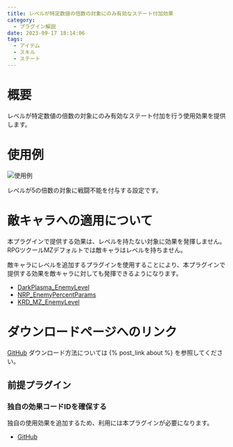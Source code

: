 ```yaml
---
title: レベルが特定数値の倍数の対象にのみ有効なステート付加効果
category:
  - プラグイン解説
date: 2023-09-17 18:14:06
tags:
  - アイテム
  - スキル
  - ステート
---
```


# 概要

レベルが特定数値の倍数の対象にのみ有効なステート付加を行う使用効果を提供します。

# 使用例

![使用例](setting.png "使用例")

レベルが5の倍数の対象に戦闘不能を付与する設定です。

# 敵キャラへの適用について

本プラグインで提供する効果は、レベルを持たない対象に効果を発揮しません。
RPGツクールMZデフォルトでは敵キャラはレベルを持ちません。

敵キャラにレベルを追加するプラグインを使用することにより、本プラグインで提供する効果を敵キャラに対しても発揮できるようになります。

- [DarkPlasma_EnemyLevel](https://github.com/elleonard/DarkPlasma-MZ-Plugins/blob/release/DarkPlasma_EnemyLevel.js)
- [NRP_EnemyPercentParams](https://newrpg.seesaa.net/article/484538732.html)
- [KRD_MZ_EnemyLevel](https://github.com/kuroudo119/RPGMZ-Plugin/blob/master/KRD_MZ_EnemyLevel.js)

# ダウンロードページへのリンク

[GitHub](https://github.com/elleonard/DarkPlasma-MZ-Plugins/blob/release/DarkPlasma_LevelXState.js)
ダウンロード方法については {% post_link about %} を参照してください。

## 前提プラグイン

### 独自の効果コードIDを確保する

独自の使用効果を追加するため、利用には本プラグインが必要になります。

- [GitHub](https://github.com/elleonard/DarkPlasma-MZ-Plugins/blob/release/DarkPlasma_AllocateUniqueEffectCode.js)
